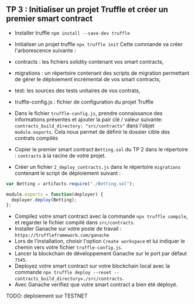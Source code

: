 ## TP 3 : Initialiser un projet Truffle et créer un premier smart contract

- Installer truffle `npm install --save-dev truffle`
- Initialiser un projet truffle `npx truffle init`
Cette commande va créer l'arborescence suivante : 
- contracts : les fichiers solidity contenant vos smart contracts,
- migrations : un répertoire contenant des scripts de migration permettant de gérer le déploiement incrémental de vos smart contracts,
- test: les sources des tests unitaires de vos contrats,
- truffle-config.js : fichier de configuration du projet Truffle


- Dans le fichier `truffle-config.js`, prendre connaissance des informations présentes et ajouter la pair clé / valeur suivante: `contracts_build_directory: "src/contracts"` dans l'objet `module.exports`. Cela nous permet de définir le dossier cible des contrats compilés
- Copier le premier smart contract `Betting.sol` du TP 2 dans le répertoire : `contracts` à la racine de votre projet. 
- Créer un fichier `2_deploy_contracts.js` dans le répertoire `migrations` contenant le script de déploiement suivant :
```Javascript
var Betting = artifacts.require("./Betting.sol");

module.exports = function(deployer) {
  deployer.deploy(Betting);
};
```  
- Compilez votre smart contract avec la commande `npx truffle compile`, et regarder le fichier compilé dans `src/contracts`.
- Installer Ganache sur votre poste de travail : `https://truffleframework.com/ganache`
- Lors de l'installation, choisir l'option `Create workspace` et lui indiquer le chemin vers votre fichier `truffle-config.js`.
- Lancer la blockchain de développement Ganache sur le port par défaut `7545`.
- Deployez votre smart contract sur votre blockchain local avec la commande `npx truffle deploy --reset --contracts_build_directory=./src/contracts`.
- Avec Ganache verifiez que votre smart contract a bien été déployé.

TODO: deploiement sur TESTNET